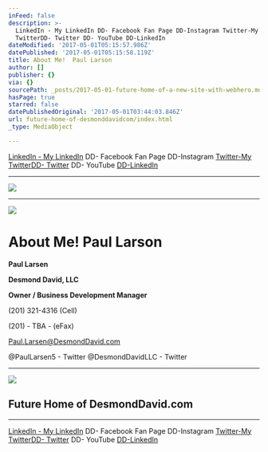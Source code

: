 ```yaml
---
inFeed: false
description: >-
  LinkedIn - My LinkedIn DD- Facebook Fan Page DD-Instagram Twitter-My
  TwitterDD- Twitter DD- YouTube DD-LinkedIn
dateModified: '2017-05-01T05:15:57.986Z'
datePublished: '2017-05-01T05:15:58.119Z'
title: About Me!  Paul Larson
author: []
publisher: {}
via: {}
sourcePath: _posts/2017-05-01-future-home-of-a-new-site-with-webhero.md
hasPage: true
starred: false
datePublishedOriginal: '2017-05-01T03:44:03.846Z'
url: future-home-of-desmonddavidcom/index.html
_type: MediaObject

---
```

[LinkedIn - My LinkedIn][0] DD- Facebook Fan Page DD-Instagram [Twitter-My Twitter][1][DD- Twitter][2] DD- YouTube [DD-LinkedIn][3]

---

![](https://the-grid-user-content.s3-us-west-2.amazonaws.com/225ba386-8395-4529-90a1-c79016b392c8.png)

---

![](https://the-grid-user-content.s3-us-west-2.amazonaws.com/5756ecd3-9904-401d-9f23-3164a1c9aa4d.jpg)

# About Me! Paul Larson

**Paul Larsen**

**Desmond David, LLC**

**Owner / Business Development Manager**

(201) 321-4316 (Cell)

(201) - TBA - (eFax)

[Paul.Larsen@DesmondDavid.com][4]

@PaulLarsen5 - Twitter @DesmondDavidLLC - Twitter

---

<article style=""><img src="https://s3-us-west-2.amazonaws.com/the-grid-img/p/7cea5968dcaa5163507d05ffce2ca3ce402dda6d.png" /><h1>Future Home of DesmondDavid.com </h1></article>

---

[LinkedIn - My LinkedIn][0] DD- Facebook Fan Page DD-Instagram [Twitter-My Twitter][1][DD- Twitter][2] DD- YouTube [DD-LinkedIn][3]

[0]: https://www.linkedin.com/in/paul-larsen-a5bb461 "LinkedIn - Paul Larsen"
[1]: http://PaulLarsen5/ "Twitter - My Twitter"
[2]: http://DesmondDavidLLC/ "Desmond David LLC's - Twitter"
[3]: http://www.linkedin.com/company/desmond-david "LinkedIn - Desmond David, LLC"
[4]: http://Paul.Larsen@DesmondDavid.com/ "My Email"